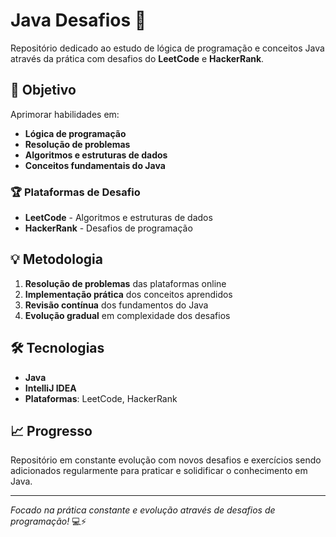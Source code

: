 # Java Desafios 🚀

Repositório dedicado ao estudo de lógica de programação e conceitos Java através da prática com desafios do **LeetCode** e **HackerRank**.

## 🎯 Objetivo

Aprimorar habilidades em:
- **Lógica de programação**
- **Resolução de problemas**
- **Algoritmos e estruturas de dados**
- **Conceitos fundamentais do Java**

### 🏆 Plataformas de Desafio
- **LeetCode** - Algoritmos e estruturas de dados
- **HackerRank** - Desafios de programação

## 💡 Metodologia

1. **Resolução de problemas** das plataformas online
2. **Implementação prática** dos conceitos aprendidos
3. **Revisão contínua** dos fundamentos do Java
4. **Evolução gradual** em complexidade dos desafios

## 🛠 Tecnologias

- **Java** 
- **IntelliJ IDEA**
- **Plataformas**: LeetCode, HackerRank

## 📈 Progresso

Repositório em constante evolução com novos desafios e exercícios sendo adicionados regularmente para praticar e solidificar o conhecimento em Java.

---

*Focado na prática constante e evolução através de desafios de programação!* 💻⚡
